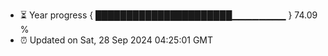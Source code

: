 - ⏳ Year progress { ██████████████████████▁▁▁▁▁▁▁▁ } 74.09 %
- ⏰ Updated on Sat, 28 Sep 2024 04:25:01 GMT

